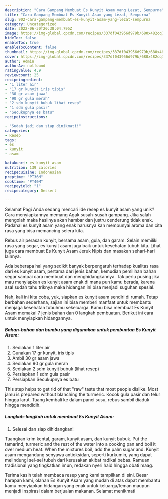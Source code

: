 ```yaml
---
description: "Cara Gampang Membuat Es Kunyit Asam yang Lezat, Sempurna"
title: "Cara Gampang Membuat Es Kunyit Asam yang Lezat, Sempurna"
slug: 902-cara-gampang-membuat-es-kunyit-asam-yang-lezat-sempurna
category: Uncategorized
date: 2022-06-30T20:38:04.795Z
image: https://img-global.cpcdn.com/recipes/337df043956d979b/680x482cq70/es-kunyit-asam-foto-resep-utama.jpg
hideToc: false
enableToc: true
enableTocContent: false
thumbnail: https://img-global.cpcdn.com/recipes/337df043956d979b/680x482cq70/es-kunyit-asam-foto-resep-utama.jpg
cover: https://img-global.cpcdn.com/recipes/337df043956d979b/680x482cq70/es-kunyit-asam-foto-resep-utama.jpg
author: Admin
authorAv: notfound
ratingvalue: 4.9
reviewcount: 25
recipeingredient:
- "1 liter air"
- "17 gr kunyit iris tipis"
- "30 gr asam jawa"
- "90 gr gula merah"
- "2 sdm kunyit bubuk lihat resep"
- "1 sdm gula pasir"
- "Secukupnya es batu"
recipeinstructions:

- "Sudah jadi dan siap dinikmati!"
categories:
- Resep
tags:
- es
- kunyit
- asam

katakunci: es kunyit asam 
nutrition: 139 calories
recipecuisine: Indonesian
preptime: "PT36M"
cooktime: "PT40M"
recipeyield: "1"
recipecategory: Dessert

---
```



Selamat Pagi Anda sedang mencari ide resep es kunyit asam yang unik? Cara menyiapkannya memang Agak susah-susah gampang. Jika salah mengolah maka hasilnya akan hambar dan justru cenderung tidak enak. Padahal es kunyit asam yang enak harusnya kan mempunyai aroma dan cita rasa yang bisa memancing selera kita.


Rebus air perasan kunyit, bersama asam, gula, dan garam. Selain memiliki rasa yang segar, es kunyit asam juga baik untuk kesehatan tubuh kita. Lihat juga cara membuat Es Kunyit Asam Jeruk Nipis dan masakan sehari-hari lainnya.

Ada beberapa hal yang sedikit banyak berpengaruh terhadap kualitas rasa dari es kunyit asam, pertama dari jenis bahan, kemudian pemilihan bahan segar sampai cara membuat dan menghidangkannya. Tak perlu pusing jika mau menyiapkan es kunyit asam enak di mana pun kamu berada, karena asal sudah tahu triknya maka hidangan ini bisa menjadi suguhan spesial.


Nah, kali ini kita coba, yuk, siapkan es kunyit asam sendiri di rumah. Tetap berbahan sederhana, sajian ini bisa memberi manfaat untuk membantu menjaga kesehatan tubuhmu sekeluarga. Kamu bisa membuat Es Kunyit Asam memakai 7 jenis bahan dan 0 langkah pembuatan. Berikut ini cara untuk menyiapkan hidangannya.

<!--inarticleads1-->

##### Bahan-bahan dan bumbu yang digunakan untuk pembuatan Es Kunyit Asam:

1. Sediakan 1 liter air
1. Gunakan 17 gr kunyit, iris tipis
1. Ambil 30 gr asam jawa
1. Sediakan 90 gr gula merah
1. Sediakan 2 sdm kunyit bubuk (lihat resep)
1. Persiapkan 1 sdm gula pasir
1. Persiapkan Secukupnya es batu


This step helps to get rid of that &#34;raw&#34; taste that most people dislike. Most jamu is prepared without blanching the turmeric. Kocok gula pasir dan telur hingga larut. Tuang kembali ke dalam panci susu, rebus sambil diaduk hingga mendidih. 

<!--inarticleads2-->

##### Langkah-langkah untuk membuat Es Kunyit Asam:


1. Selesai dan siap dihidangkan!

Tuangkan krim kental, garam, kunyit asam, dan kunyit bubuk. Put the tamarind, turmeric and the rest of the water into a cooking pan and boil it over medium heat. When the mixtures boil, add the palm sugar and. Kunyit asam mengandung senyawa antioksidan, seperti kurkumin, yang dapat melindungi sel-sel tubuh dari kerusakan akibat radikal bebas. Ramuan tradisional yang tingkatkan imun, redakan nyeri haid hingga obati maag. 

Terima kasih telah membaca resep yang kami tampilkan di sini. Besar harapan kami, olahan Es Kunyit Asam yang mudah di atas dapat membantu kamu menyiapkan hidangan yang enak untuk keluarga/teman maupun menjadi inspirasi dalam berjualan makanan. Selamat menikmati
